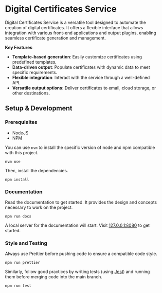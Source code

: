 # Digital Certificates Service
Digital Certificates Service is a versatile tool designed to automate the creation of digital certificates. It offers a flexible interface that allows integration with various front-end applications and output plugins, enabling seamless certificate generation and management.

**Key Features**:
- **Template-based generation**: Easily customize certificates using predefined templates.
- **Data-driven output**: Populate certificates with dynamic data to meet specific requirements.
- **Flexible integration**: Interact with the service through a well-defined API.
- **Versatile output options**: Deliver certificates to email, cloud storage, or other destinations.

## Setup & Development
### Prerequisites
- NodeJS
- NPM

You can use `nvm` to install the specific version of node and npm compatible with this project.
```
nvm use
```

Then, install the dependencies.
```
npm install
```

### Documentation
Read the documentation to get started. It provides the design and concepts necessary to work on the project.
```
npm run docs
```

A local server for the documentation will start. Visit [127.0.0.1:8080](http:127.0.0.1:8080) to get started.

### Style and Testing
Always use Prettier before pushing code to ensure a compatible code style.

```
npm run prettier
```

Similarly, follow good practices by writing tests (using [Jest](https://jestjs.io/)) and running them before merging code into the main branch.
```
npm run test
```
